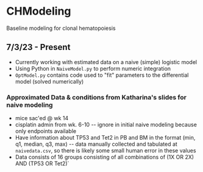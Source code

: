 # CHModeling
Baseline modeling for clonal hematopoiesis

## 7/3/23 - Present
- Currently working with estimated data on a naive (simple) logistic model
- Using Python in `NaiveModel.py` to perform numeric integration
- `OptModel.py` contains code used to "fit" parameters to the differential model (solved numerically)

### Approximated Data & conditions from Katharina's slides for naive modeling
- mice sac'ed @ wk 14
- cisplatin admin from wk. 6-10 -- ignore in initial naive modeling because only endpoints available
- Have information about TP53 and Tet2 in PB and BM in the format (min, q1, median, q3, max) -- data manually collected and tabulated at `naivedata.csv`, so there is likely some small human error in these values 
- Data consists of 16 groups consisting of all combinations of (1X OR 2X) AND (TP53 OR Tet2)`